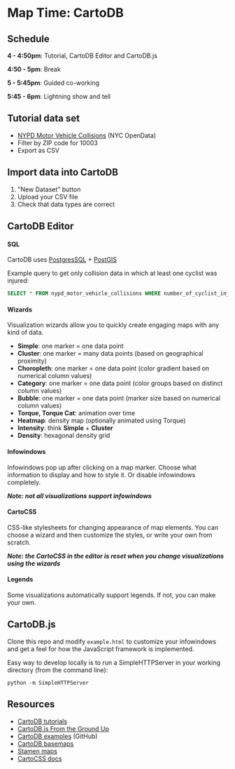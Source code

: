 # Map Time: CartoDB

## Schedule

**4 - 4:50pm**: Tutorial, CartoDB Editor and CartoDB.js

**4:50 - 5pm**: Break

**5 - 5:45pm**: Guided co-working

**5:45 - 6pm**: Lightning show and tell

## Tutorial data set
- [NYPD Motor Vehicle Collisions](https://data.cityofnewyork.us/Public-Safety/NYPD-Motor-Vehicle-Collisions/h9gi-nx95) (NYC OpenData)
- Filter by ZIP code for 10003
- Export as CSV

## Import data into CartoDB
1. "New Dataset" button
2. Upload your CSV file
3. Check that data types are correct

## CartoDB Editor

#### SQL

CartoDB uses [PostgresSQL](http://www.postgresql.org/docs/9.4/interactive/index.html) + [PostGIS](http://postgis.net/)

Example query to get only collision data in which at least one cyclist was injured:
````sql
SELECT * FROM nypd_motor_vehicle_collisions WHERE number_of_cyclist_injured > 0
````

#### Wizards

Visualization wizards allow you to quickly create engaging maps with any kind of data.

- **Simple**: one marker = one data point
- **Cluster**: one marker = many data points (based on geographical proximity)
- **Choropleth**: one marker = one data point (color gradient based on numerical column values)
- **Category**: one marker = one data point (color groups based on distinct column values)
- **Bubble**: one marker = one data point (marker size based on numerical column values)
- **Torque, Torque Cat**:  animation over time
- **Heatmap**: density map (optionally animated using Torque)
- **Intensity**: think **Simple** + **Cluster**
- **Density**: hexagonal density grid

#### Infowindows

Infowindows pop up after clicking on a map marker. Choose what information to display and how to style it. Or disable infowindows completely.

***Note: not all visualizations support infowindows***

#### CartoCSS

CSS-like stylesheets for changing appearance of map elements. You can choose a wizard and then customize the styles, or write your own from scratch.

***Note: the CartoCSS in the editor is reset when you change visualizations using the wizards***

#### Legends

Some visualizations automatically support legends. If not, you can make your own.

## CartoDB.js

Clone this repo and modify `example.html` to customize your infowindows and get a feel for how the JavaScript framework is implemented.

Easy way to develop locally is to run a SimpleHTTPServer in your working directory (from the command line):

`python -m SimpleHTTPServer`

## Resources
- [CartoDB tutorials](http://docs.cartodb.com/tutorials.html)
- [CartoDB.js From the Ground Up](http://academy.cartodb.com/courses/03-cartodbjs-ground-up.html)
- [CartoDB examples](https://github.com/CartoDB/cartodb.js/tree/develop/examples) (GitHub)
- [CartoDB basemaps](https://cartodb.com/basemaps/)
- [Stamen maps](http://maps.stamen.com/)
- [CartoCSS docs](https://github.com/mapbox/carto/blob/master/docs/latest.md)
